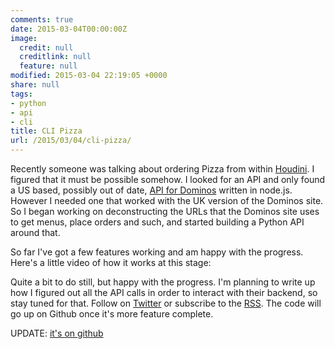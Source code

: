 ```yaml
---
comments: true
date: 2015-03-04T00:00:00Z
image:
  credit: null
  creditlink: null
  feature: null
modified: 2015-03-04 22:19:05 +0000
share: null
tags:
- python
- api
- cli
title: CLI Pizza
url: /2015/03/04/cli-pizza/
---
```


Recently someone was talking about ordering Pizza from within
[Houdini](http://sidefx.com). I figured that it must be possible somehow.
I looked for an API and only found a US based, possibly out of date,
[API for Dominos](https://www.npmjs.com/package/dominos) written in node.js.
However I needed one that worked with the UK version of the Dominos site.
So I began working on deconstructing the URLs that the Dominos site uses to get
menus, place orders and such, and started building a Python API around that.

So far I've got a few features working and am happy with the progress. Here's
a little video of how it works at this stage:

<script type="text/javascript" src="https://asciinema.org/a/17295.js" id="asciicast-17295" async></script>

Quite a bit to do still, but happy with the progress. I'm planning to write up how
I figured out all the API calls in order to interact with their backend, so stay
tuned for that. Follow on [Twitter](https://www.titter.com/binaryheadache) or
subscribe to the [RSS](http://unlogic.co.uk/feed.xml). The code will go up
on Github once it's more feature complete.

UPDATE: [it's on github](https://github.com/Svenito/dominos)
